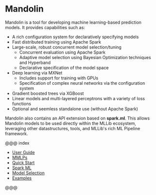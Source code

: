 Mandolin
========

Mandolin is a tool for developing machine learning-based prediction models. It provides capabilities
such as:

* A rich configuration system for declaratively specifying models
* Fast distributed training using Apache Spark
* Large-scale, robust concurrent model selection/tuning
    * Concurrent evaluation using Apache Spark
    * Adaptive model selection using Bayesian Optimization techniques and Hyperband
    * Declarative specification of the model space
* Deep learning via MXNet
    * Includes support for training with GPUs
    * Specification of complex neural networks via the configuration system
 * Gradient boosted trees via XGBoost
 * Linear models and multi-layered perceptrons with a variety of loss functions
 * Optional and seemless standalone use (without Apache Spark)

Mandolin also contains an API extension based on **spark.ml**.
This allows Mandolin models to be used directly within the MLLib ecosystem, leveraging
other datastructures, tools, and MLLib's rich ML Pipeline framework.

@@@ index

* [User Guide](user-guide/index.md)
* [MMLPs](mmlp/mmlp.md)
* [Quick Start](quick-start/linear-classifier.md)
* [Spark ML](spark-ml/index.md)
* [Model Selection](model-selection/mselect.md)
* [Examples](examples/index.md)

@@@